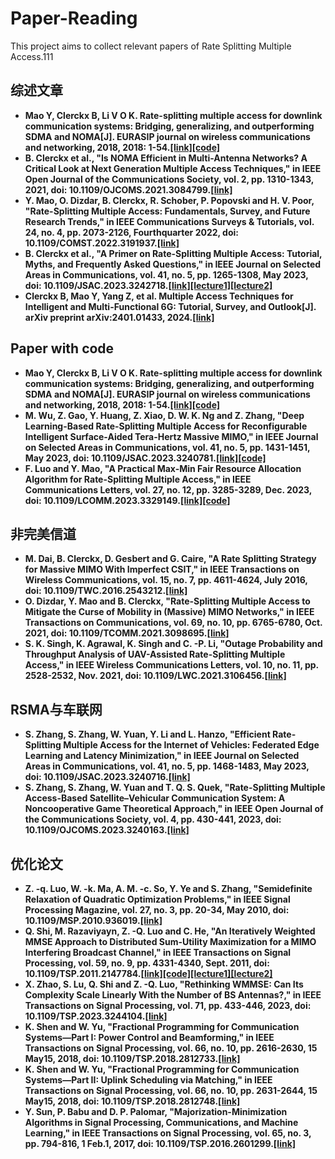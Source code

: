 # Paper-Reading
 This project aims to collect relevant papers of Rate Splitting Multiple Access.111

## 综述文章
- **Mao Y, Clerckx B, Li V O K. Rate-splitting multiple access for downlink communication systems: Bridging, generalizing, and outperforming SDMA and NOMA[J]. EURASIP journal on wireless communications and networking, 2018, 2018: 1-54.[[link]](https://link.springer.com/article/10.1186/s13638-018-1104-7)[[code]](https://github.com/YijieLinaMao/RSMA)**
- **B. Clerckx et al., "Is NOMA Efficient in Multi-Antenna Networks? A Critical Look at Next Generation Multiple Access Techniques," in IEEE Open Journal of the Communications Society, vol. 2, pp. 1310-1343, 2021, doi: 10.1109/OJCOMS.2021.3084799.[[link]](https://ieeexplore.ieee.org/document/9451194)**
- **Y. Mao, O. Dizdar, B. Clerckx, R. Schober, P. Popovski and H. V. Poor, "Rate-Splitting Multiple Access: Fundamentals, Survey, and Future Research Trends," in IEEE Communications Surveys & Tutorials, vol. 24, no. 4, pp. 2073-2126, Fourthquarter 2022, doi: 10.1109/COMST.2022.3191937.[[link]](https://ieeexplore.ieee.org/document/9831440)**
- **B. Clerckx et al., "A Primer on Rate-Splitting Multiple Access: Tutorial, Myths, and Frequently Asked Questions," in IEEE Journal on Selected Areas in Communications, vol. 41, no. 5, pp. 1265-1308, May 2023, doi: 10.1109/JSAC.2023.3242718.[[link]](https://ieeexplore.ieee.org/document/10038476)[[lecture1]](https://www.youtube.com/watch?v=OB5YzL8pJ48)[[lecture2]](https://www.youtube.com/watch?v=H8e-PLvU3lM)**
- **Clerckx B, Mao Y, Yang Z, et al. Multiple Access Techniques for Intelligent and Multi-Functional 6G: Tutorial, Survey, and Outlook[J]. arXiv preprint arXiv:2401.01433, 2024.[[link]](https://arxiv.org/abs/2401.01433)**

## Paper with code
- **Mao Y, Clerckx B, Li V O K. Rate-splitting multiple access for downlink communication systems: Bridging, generalizing, and outperforming SDMA and NOMA[J]. EURASIP journal on wireless communications and networking, 2018, 2018: 1-54.[[link]](https://link.springer.com/article/10.1186/s13638-018-1104-7)[[code]](https://github.com/YijieLinaMao/RSMA)**
- **M. Wu, Z. Gao, Y. Huang, Z. Xiao, D. W. K. Ng and Z. Zhang, "Deep Learning-Based Rate-Splitting Multiple Access for Reconfigurable Intelligent Surface-Aided Tera-Hertz Massive MIMO," in IEEE Journal on Selected Areas in Communications, vol. 41, no. 5, pp. 1431-1451, May 2023, doi: 10.1109/JSAC.2023.3240781.[[link]](https://ieeexplore.ieee.org/document/10032139)[[code]](https://github.com/wuminghui123/DL_RSMA)**
- **F. Luo and Y. Mao, "A Practical Max-Min Fair Resource Allocation Algorithm for Rate-Splitting Multiple Access," in IEEE Communications Letters, vol. 27, no. 12, pp. 3285-3289, Dec. 2023, doi: 10.1109/LCOMM.2023.3329149.[[link]](https://ieeexplore.ieee.org/document/10304220)[[code]](https://github.com/YijieLinaMao/RSMA-low-complexity-MaxMin)**

## 非完美信道
- **M. Dai, B. Clerckx, D. Gesbert and G. Caire, "A Rate Splitting Strategy for Massive MIMO With Imperfect CSIT," in IEEE Transactions on Wireless Communications, vol. 15, no. 7, pp. 4611-4624, July 2016, doi: 10.1109/TWC.2016.2543212.[[link]](https://ieeexplore.ieee.org/document/7434643)**
- **O. Dizdar, Y. Mao and B. Clerckx, "Rate-Splitting Multiple Access to Mitigate the Curse of Mobility in (Massive) MIMO Networks," in IEEE Transactions on Communications, vol. 69, no. 10, pp. 6765-6780, Oct. 2021, doi: 10.1109/TCOMM.2021.3098695.[[link]](https://ieeexplore.ieee.org/document/9491092)**
- **S. K. Singh, K. Agrawal, K. Singh and C. -P. Li, "Outage Probability and Throughput Analysis of UAV-Assisted Rate-Splitting Multiple Access," in IEEE Wireless Communications Letters, vol. 10, no. 11, pp. 2528-2532, Nov. 2021, doi: 10.1109/LWC.2021.3106456.[[link]](https://ieeexplore.ieee.org/document/9519666)**

## RSMA与车联网
- **S. Zhang, S. Zhang, W. Yuan, Y. Li and L. Hanzo, "Efficient Rate-Splitting Multiple Access for the Internet of Vehicles: Federated Edge Learning and Latency Minimization," in IEEE Journal on Selected Areas in Communications, vol. 41, no. 5, pp. 1468-1483, May 2023, doi: 10.1109/JSAC.2023.3240716.[[link]](https://ieeexplore.ieee.org/document/10032163)**
- **S. Zhang, S. Zhang, W. Yuan and T. Q. S. Quek, "Rate-Splitting Multiple Access-Based Satellite–Vehicular Communication System: A Noncooperative Game Theoretical Approach," in IEEE Open Journal of the Communications Society, vol. 4, pp. 430-441, 2023, doi: 10.1109/OJCOMS.2023.3240163.[[link]](https://ieeexplore.ieee.org/abstract/document/10032137)**



## 优化论文
- **Z. -q. Luo, W. -k. Ma, A. M. -c. So, Y. Ye and S. Zhang, "Semidefinite Relaxation of Quadratic Optimization Problems," in IEEE Signal Processing Magazine, vol. 27, no. 3, pp. 20-34, May 2010, doi: 10.1109/MSP.2010.936019.[[link]](https://ieeexplore.ieee.org/document/5447068)**
- **Q. Shi, M. Razaviyayn, Z. -Q. Luo and C. He, "An Iteratively Weighted MMSE Approach to Distributed Sum-Utility Maximization for a MIMO Interfering Broadcast Channel," in IEEE Transactions on Signal Processing, vol. 59, no. 9, pp. 4331-4340, Sept. 2011, doi: 10.1109/TSP.2011.2147784.[[link]](https://ieeexplore.ieee.org/document/5756489)[[code]](https://zhuanlan.zhihu.com/p/586660620)[[lecture1]](https://www.bilibili.com/video/BV1oV4y1L7D3/?spm_id_from=333.337.search-card.all.click&vd_source=466e8bdaaf9c540ba810bf2a935185f9)[[lecture2]](https://www.bilibili.com/video/BV1jS4y1t7aD/?spm_id_from=333.788.recommend_more_video.1&vd_source=466e8bdaaf9c540ba810bf2a935185f9)**
- **X. Zhao, S. Lu, Q. Shi and Z. -Q. Luo, "Rethinking WMMSE: Can Its Complexity Scale Linearly With the Number of BS Antennas?," in IEEE Transactions on Signal Processing, vol. 71, pp. 433-446, 2023, doi: 10.1109/TSP.2023.3244104.[[link]](https://ieeexplore.ieee.org/document/10054084)**
- **K. Shen and W. Yu, "Fractional Programming for Communication Systems—Part I: Power Control and Beamforming," in IEEE Transactions on Signal Processing, vol. 66, no. 10, pp. 2616-2630, 15 May15, 2018, doi: 10.1109/TSP.2018.2812733.[[link]](https://ieeexplore.ieee.org/document/8314727)**
- **K. Shen and W. Yu, "Fractional Programming for Communication Systems—Part II: Uplink Scheduling via Matching," in IEEE Transactions on Signal Processing, vol. 66, no. 10, pp. 2631-2644, 15 May15, 2018, doi: 10.1109/TSP.2018.2812748.[[link]](https://ieeexplore.ieee.org/document/8310563)**
- **Y. Sun, P. Babu and D. P. Palomar, "Majorization-Minimization Algorithms in Signal Processing, Communications, and Machine Learning," in IEEE Transactions on Signal Processing, vol. 65, no. 3, pp. 794-816, 1 Feb.1, 2017, doi: 10.1109/TSP.2016.2601299.[[link]](https://ieeexplore.ieee.org/document/7547360)**












